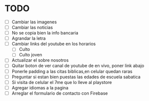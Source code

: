 # TODO

- [ ] Cambiar las imagenes
- [ ] Cambiar las noticias
- [ ] No se copia bien la info bancaria
- [ ] Agrandar la letra
- [ ] Cambiar links del youtube en los horarios
  - [ ] Culto
  - [ ] Culto joven
- [ ] Actualizar el sobre nosotros
- [ ] Quitar boton de ver canal de youtube de en vivo, poner link abajo
- [ ] Ponerle padding a las citas biblicas,en celular quedan raras
- [ ] Preguntar si estan bien puestas las edades de escuela sabatica
- [ ] Si visita de celular el 7me que lo lleve al playstore
- [ ] Agregar idiomas a la pagina
- [ ] Arreglar el formulario de contacto con Firebase
